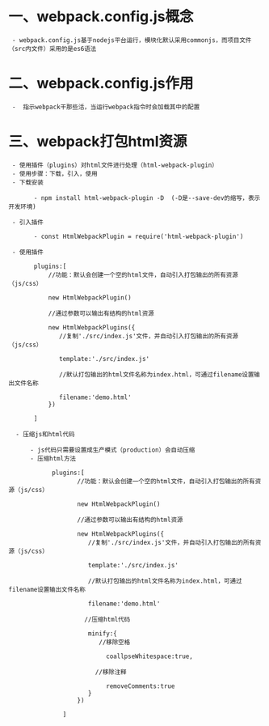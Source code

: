 # 一、webpack.config.js概念 #

     - webpack.config.js基于nodejs平台运行，模块化默认采用commonjs，而项目文件（src内文件）采用的是es6语法

# 二、webpack.config.js作用 #

     -  指示webpack干那些活，当运行webpack指令时会加载其中的配置

# 三、webpack打包html资源 #

     - 使用插件（plugins）对html文件进行处理（html-webpack-plugin）
     - 使用步骤：下载，引入，使用
     - 下载安装

           - npm install html-webpack-plugin -D  (-D是--save-dev的缩写，表示开发环境)

     - 引入插件
     
           - const HtmlWebpackPlugin = require('html-webpack-plugin')
     
     - 使用插件

           plugins:[
               //功能：默认会创建一个空的html文件，自动引入打包输出的所有资源（js/css）

               new HtmlWebpackPlugin()

               //通过参数可以输出有结构的html资源
               
               new HtmlWebpackPlugins({
                  //复制'./src/index.js'文件，并自动引入打包输出的所有资源（js/css）

                  template:'./src/index.js'
                               
                  //默认打包输出的html文件名称为index.html，可通过filename设置输出文件名称

                  filename:'demo.html'
               })
               
           ]

      - 压缩js和html代码

          - js代码只需要设置成生产模式（production）会自动压缩
          - 压缩html方法
          
                plugins:[
		               //功能：默认会创建一个空的html文件，自动引入打包输出的所有资源（js/css）
		
		               new HtmlWebpackPlugin()
		
		               //通过参数可以输出有结构的html资源
		               
		               new HtmlWebpackPlugins({
		                  //复制'./src/index.js'文件，并自动引入打包输出的所有资源（js/css）
		
		                  template:'./src/index.js'
		                               
		                  //默认打包输出的html文件名称为index.html，可通过filename设置输出文件名称
		
		                  filename:'demo.html'

                         //压缩html代码

                          minify:{
                             //移除空格

                               coallpseWhitespace:true,
                            
                            //移除注释

                               removeComments:true
                          }
		               })
		               
		           ]